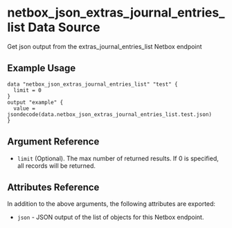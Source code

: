 # netbox\_json\_extras\_journal\_entries\_list Data Source

Get json output from the extras_journal_entries_list Netbox endpoint

## Example Usage

```hcl
data "netbox_json_extras_journal_entries_list" "test" {
  limit = 0
}
output "example" {
  value = jsondecode(data.netbox_json_extras_journal_entries_list.test.json)
}
```

## Argument Reference

* ``limit`` (Optional). The max number of returned results. If 0 is specified, all records will be returned.

## Attributes Reference

In addition to the above arguments, the following attributes are exported:
* ``json`` - JSON output of the list of objects for this Netbox endpoint.

